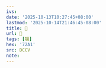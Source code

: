 ```yaml
---
ivs:
date: '2025-10-13T10:27:45+08:00'
lastmod: '2025-10-14T21:46:45-08:00'
title: 􄜋
url: 􄜋
tags: [犡]
hex: '72A1'
src: DCCV
note:
---
```

